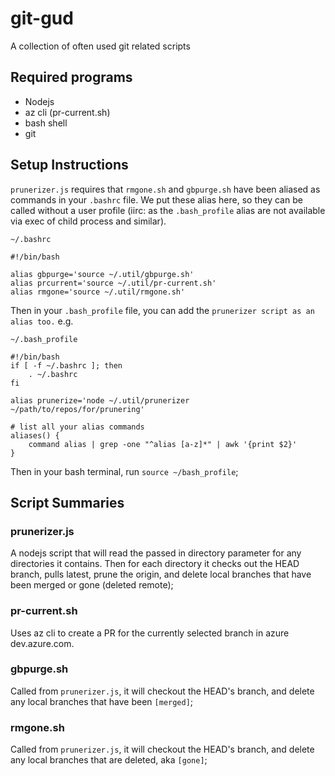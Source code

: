 # git-gud
A collection of often used git related scripts

## Required programs
* Nodejs
* az cli (pr-current.sh)
* bash shell
* git

## Setup Instructions

`prunerizer.js` requires that `rmgone.sh` and `gbpurge.sh` have been aliased as commands in your `.bashrc` file. We put these alias here, so they can be called without a user profile (iirc: as the `.bash_profile` alias are not available via exec of child process and similar).

`~/.bashrc`

```
#!/bin/bash

alias gbpurge='source ~/.util/gbpurge.sh'
alias prcurrent='source ~/.util/pr-current.sh'
alias rmgone='source ~/.util/rmgone.sh'
```

Then in your `.bash_profile` file, you can add the `prunerizer script as an alias too.`
e.g.

`~/.bash_profile`
```
#!/bin/bash
if [ -f ~/.bashrc ]; then
	. ~/.bashrc
fi

alias prunerize='node ~/.util/prunerizer ~/path/to/repos/for/prunering'

# list all your alias commands
aliases() {
	command alias | grep -one "^alias [a-z]*" | awk '{print $2}'
}
```

Then in your bash terminal, run `source ~/bash_profile`;

## Script Summaries

### prunerizer.js
A nodejs script that will read the passed in directory parameter for any directories it contains. Then for each directory it checks out the HEAD branch, pulls latest, prune the origin, and delete local branches that have been merged or gone (deleted remote);

### pr-current.sh
Uses az cli to create a PR for the currently selected branch in azure dev.azure.com. 

### gbpurge.sh
Called from `prunerizer.js`, it will checkout the HEAD's branch, and delete any local branches that have been `[merged]`;

### rmgone.sh 
Called from `prunerizer.js`, it will checkout the HEAD's branch, and delete any local branches that are deleted, aka `[gone]`;
